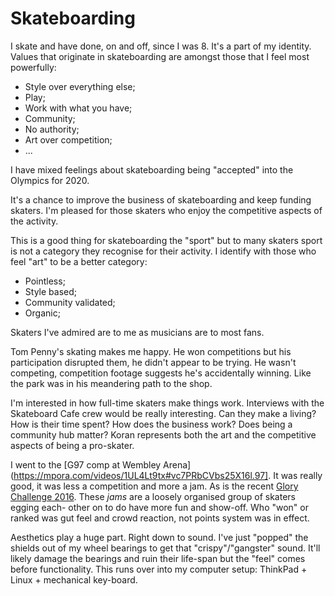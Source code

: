 # Skateboarding

I skate and have done, on and off, since I was 8. It's a part of my
identity. Values that originate in skateboarding are amongst those
that I feel most powerfully:

* Style over everything else;
* Play;
* Work with what you have;
* Community;
* No authority;
* Art over competition;
* ...

I have mixed feelings about skateboarding being "accepted" into the
Olympics for 2020.

It's a chance to improve the business of skateboarding and keep
funding skaters. I'm pleased for those skaters who enjoy the
competitive aspects of the activity.

This is a good thing for skateboarding the "sport" but to many
skaters sport is not a category they recognise for their activity.
I identify with those who feel "art" to be a better category:

* Pointless;
* Style based;
* Community validated;
* Organic;

Skaters I've admired are to me as musicians are to most fans.

Tom Penny's skating makes me happy. He won competitions but
his participation disrupted them, he didn't appear to be trying.
He wasn't competing, competition footage suggests he's accidentally
winning. Like the park was in his meandering path to the shop.

I'm interested in how full-time skaters make things work.
Interviews with the Skateboard Cafe crew would be really interesting.
Can they make a living? How is their time spent? How does the
business work? Does being a community hub matter? Koran represents
both the art and the competitive aspects of being a pro-skater.

I went to the [G97 comp at Wembley Arena](https://mpora.com/videos/1UL4Lt9tx#vc7PRbCVbs25X16l.97].
It was really good, it was less a competition and more a jam. As is
the recent [Glory Challenge 2016](http://www.thrashermagazine.com/articles/videos/dime-s-glory-challenge-2016-video/).
These _jams_ are a loosely organised group of skaters egging each-
other on to do have more fun and show-off. Who "won" or ranked was 
gut feel and crowd reaction, not points system was in effect.

Aesthetics play a huge part. Right down to sound. I've just "popped"
the shields out of my wheel bearings to get that "crispy"/"gangster"
sound. It'll likely damage the bearings and ruin their life-span 
but the "feel" comes before functionality. This runs over into my 
computer setup: ThinkPad + Linux + mechanical key-board.
